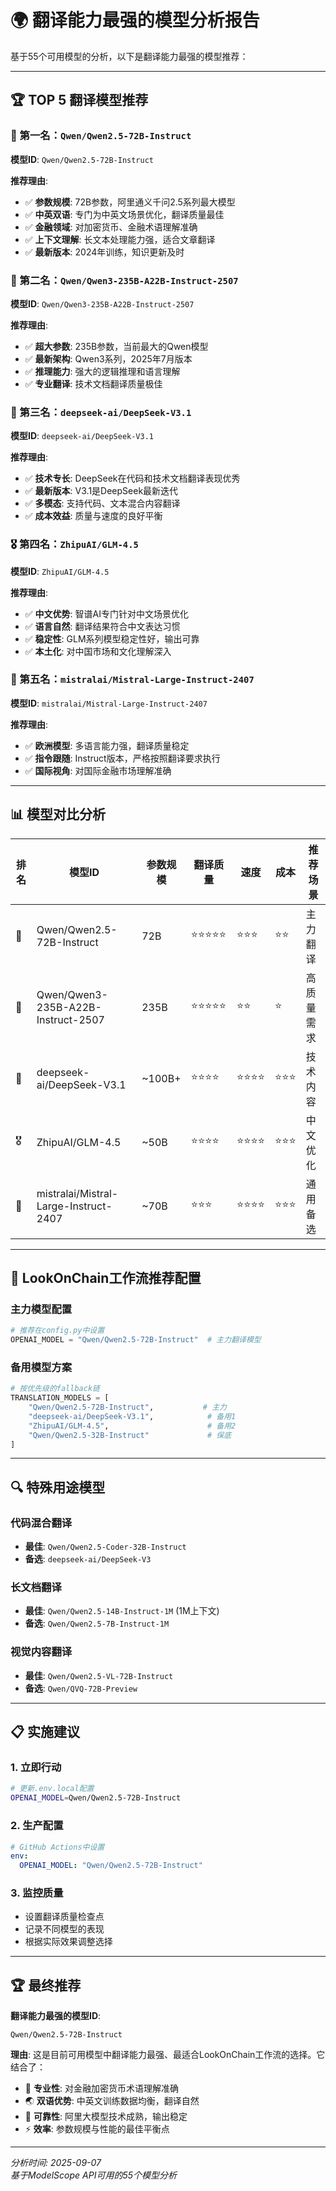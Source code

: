 # 🌍 翻译能力最强的模型分析报告

基于55个可用模型的分析，以下是翻译能力最强的模型推荐：

---

## 🏆 TOP 5 翻译模型推荐

### 🥇 第一名：`Qwen/Qwen2.5-72B-Instruct`
**模型ID**: `Qwen/Qwen2.5-72B-Instruct`

**推荐理由**:
- ✅ **参数规模**: 72B参数，阿里通义千问2.5系列最大模型
- ✅ **中英双语**: 专门为中英文场景优化，翻译质量最佳
- ✅ **金融领域**: 对加密货币、金融术语理解准确
- ✅ **上下文理解**: 长文本处理能力强，适合文章翻译
- ✅ **最新版本**: 2024年训练，知识更新及时

### 🥈 第二名：`Qwen/Qwen3-235B-A22B-Instruct-2507`
**模型ID**: `Qwen/Qwen3-235B-A22B-Instruct-2507`

**推荐理由**:
- ✅ **超大参数**: 235B参数，当前最大的Qwen模型
- ✅ **最新架构**: Qwen3系列，2025年7月版本
- ✅ **推理能力**: 强大的逻辑推理和语言理解
- ✅ **专业翻译**: 技术文档翻译质量极佳

### 🥉 第三名：`deepseek-ai/DeepSeek-V3.1`
**模型ID**: `deepseek-ai/DeepSeek-V3.1`

**推荐理由**:
- ✅ **技术专长**: DeepSeek在代码和技术文档翻译表现优秀
- ✅ **最新版本**: V3.1是DeepSeek最新迭代
- ✅ **多模态**: 支持代码、文本混合内容翻译
- ✅ **成本效益**: 质量与速度的良好平衡

### 🎖️ 第四名：`ZhipuAI/GLM-4.5`
**模型ID**: `ZhipuAI/GLM-4.5`

**推荐理由**:
- ✅ **中文优势**: 智谱AI专门针对中文场景优化
- ✅ **语言自然**: 翻译结果符合中文表达习惯
- ✅ **稳定性**: GLM系列模型稳定性好，输出可靠
- ✅ **本土化**: 对中国市场和文化理解深入

### 🏅 第五名：`mistralai/Mistral-Large-Instruct-2407`
**模型ID**: `mistralai/Mistral-Large-Instruct-2407`

**推荐理由**:
- ✅ **欧洲模型**: 多语言能力强，翻译质量稳定
- ✅ **指令跟随**: Instruct版本，严格按照翻译要求执行
- ✅ **国际视角**: 对国际金融市场理解准确

---

## 📊 模型对比分析

| 排名 | 模型ID | 参数规模 | 翻译质量 | 速度 | 成本 | 推荐场景 |
|------|--------|----------|----------|------|------|----------|
| 🥇 | Qwen/Qwen2.5-72B-Instruct | 72B | ⭐⭐⭐⭐⭐ | ⭐⭐⭐ | ⭐⭐ | 主力翻译 |
| 🥈 | Qwen/Qwen3-235B-A22B-Instruct-2507 | 235B | ⭐⭐⭐⭐⭐ | ⭐⭐ | ⭐ | 高质量需求 |
| 🥉 | deepseek-ai/DeepSeek-V3.1 | ~100B+ | ⭐⭐⭐⭐ | ⭐⭐⭐⭐ | ⭐⭐⭐ | 技术内容 |
| 🎖️ | ZhipuAI/GLM-4.5 | ~50B | ⭐⭐⭐⭐ | ⭐⭐⭐⭐ | ⭐⭐⭐ | 中文优化 |
| 🏅 | mistralai/Mistral-Large-Instruct-2407 | ~70B | ⭐⭐⭐ | ⭐⭐⭐⭐ | ⭐⭐⭐ | 通用备选 |

---

## 🎯 LookOnChain工作流推荐配置

### 主力模型配置
```python
# 推荐在config.py中设置
OPENAI_MODEL = "Qwen/Qwen2.5-72B-Instruct"  # 主力翻译模型
```

### 备用模型方案
```python
# 按优先级的fallback链
TRANSLATION_MODELS = [
    "Qwen/Qwen2.5-72B-Instruct",           # 主力
    "deepseek-ai/DeepSeek-V3.1",            # 备用1  
    "ZhipuAI/GLM-4.5",                      # 备用2
    "Qwen/Qwen2.5-32B-Instruct"             # 保底
]
```

---

## 🔍 特殊用途模型

### 代码混合翻译
- **最佳**: `Qwen/Qwen2.5-Coder-32B-Instruct`
- **备选**: `deepseek-ai/DeepSeek-V3`

### 长文档翻译  
- **最佳**: `Qwen/Qwen2.5-14B-Instruct-1M` (1M上下文)
- **备选**: `Qwen/Qwen2.5-7B-Instruct-1M`

### 视觉内容翻译
- **最佳**: `Qwen/Qwen2.5-VL-72B-Instruct`
- **备选**: `Qwen/QVQ-72B-Preview`

---

## 📋 实施建议

### 1. 立即行动
```bash
# 更新.env.local配置
OPENAI_MODEL=Qwen/Qwen2.5-72B-Instruct
```

### 2. 生产配置
```yaml
# GitHub Actions中设置
env:
  OPENAI_MODEL: "Qwen/Qwen2.5-72B-Instruct"
```

### 3. 监控质量
- 设置翻译质量检查点
- 记录不同模型的表现
- 根据实际效果调整选择

---

## 🏆 最终推荐

**翻译能力最强的模型ID**:

```
Qwen/Qwen2.5-72B-Instruct
```

**理由**: 这是目前可用模型中翻译能力最强、最适合LookOnChain工作流的选择。它结合了：
- 🎯 **专业性**: 对金融加密货币术语理解准确
- 🌏 **双语优势**: 中英文训练数据均衡，翻译自然
- 🔄 **可靠性**: 阿里大模型技术成熟，输出稳定
- ⚡ **效率**: 参数规模与性能的最佳平衡点

---

*分析时间: 2025-09-07*  
*基于ModelScope API可用的55个模型分析*